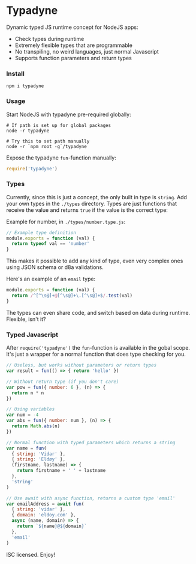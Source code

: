 # Typadyne

Dynamic typed JS runtime concept for NodeJS apps:

- Check types during runtime
- Extremely flexible types that are programmable
- No transpiling, no weird languages, just normal Javascript
- Supports function parameters and return types

### Install

```
npm i typadyne
```

### Usage

Start NodeJS with typadyne pre-required globally:
```
# If path is set up for global packages
node -r typadyne

# Try this to set path manually
node -r `npm root -g`/typadyne
```

Expose the typadyne `fun`-function manually:
```js
require('typadyne')
```

### Types

Currently, since this is just a concept, the only built in type is `string`. Add your own types in the `./types` directory. Types are just functions that receive the value and returns `true` if the value is the correct type:

Example for number, in `./types/number.type.js`:

```js
// Example type definition
module.exports = function (val) {
  return typeof val == 'number'
}
```

This makes it possible to add any kind of type, even very complex ones using JSON schema or d8a validations.

Here's an example of an `email` type:
```js
module.exports = function (val) {
  return /^[^\s@]+@[^\s@]+\.[^\s@]+$/.test(val)
}
```

The types can even share code, and switch based on data during runtime. Flexible, isn't it?

### Typed Javascript

After `require('typadyne')` the `fun`-function is available in the gobal scope. It's just a wrapper for a normal function that does type checking for you.

```js
// Useless, but works without parameters or return types
var result = fun(() => { return 'hello' })

// Without return type (if you don't care)
var pow = fun({ number: 6 }, (n) => {
  return n * n
})

// Using variables
var num = -4
var abs = fun({ number: num }, (n) => {
  return Math.abs(n)
})

// Normal function with typed parameters which returns a string
var name = fun(
  { string: 'Vidar' },
  { string: 'Eldøy' },
  (firstname, lastname) => {
    return firstname + ' ' + lastname
  },
  'string'
)

// Use await with async function, returns a custom type 'email'
var emailAddress = await fun(
  { string: 'vidar' },
  { domain: 'eldoy.com' },
  async (name, domain) => {
    return `${name}@${domain}`
  },
  'email'
)
```

ISC licensed. Enjoy!